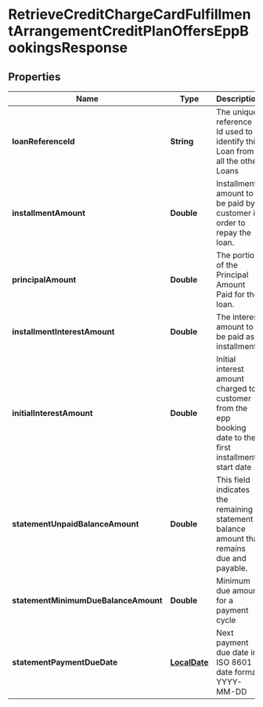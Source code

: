 # RetrieveCreditChargeCardFulfillmentArrangementCreditPlanOffersEppBookingsResponse

## Properties
Name | Type | Description | Notes
------------ | ------------- | ------------- | -------------
**loanReferenceId** | **String** | The unique  reference Id used to identify this Loan from all the other Loans | 
**installmentAmount** | **Double** | Installment amount to be paid by customer in order to repay the loan. |  [optional]
**principalAmount** | **Double** | The portion of the Principal Amount Paid for the loan. |  [optional]
**installmentInterestAmount** | **Double** | The interest amount to be paid as installment. |  [optional]
**initialInterestAmount** | **Double** | Initial interest amount charged to customer from the epp booking date to the first installment start date |  [optional]
**statementUnpaidBalanceAmount** | **Double** | This field indicates the remaining statement balance amount that remains due and payable. |  [optional]
**statementMinimumDueBalanceAmount** | **Double** | Minimum due amount for a payment cycle |  [optional]
**statementPaymentDueDate** | [**LocalDate**](LocalDate.md) | Next payment due date in ISO 8601 date format YYYY-MM-DD |  [optional]

